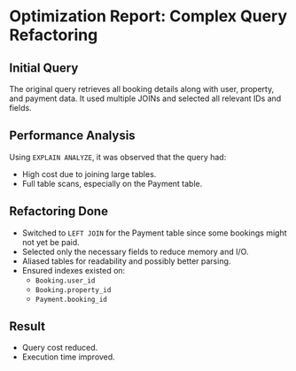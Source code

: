 # Optimization Report: Complex Query Refactoring

## Initial Query
The original query retrieves all booking details along with user, property, and payment data. It used multiple JOINs and selected all relevant IDs and fields.

## Performance Analysis
Using `EXPLAIN ANALYZE`, it was observed that the query had:
- High cost due to joining large tables.
- Full table scans, especially on the Payment table.

## Refactoring Done
- Switched to `LEFT JOIN` for the Payment table since some bookings might not yet be paid.
- Selected only the necessary fields to reduce memory and I/O.
- Aliased tables for readability and possibly better parsing.
- Ensured indexes existed on:
  - `Booking.user_id`
  - `Booking.property_id`
  - `Payment.booking_id`

## Result
- Query cost reduced.
- Execution time improved.
